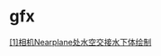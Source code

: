 # gfx
[[1]相机Nearplane处水空交接水下体绘制](https://github.com/cgwolver/gfx/raw/master/VolumetricsWater/%E7%9B%B8%E6%9C%BANearplane%E5%A4%84%E6%B0%B4%E7%A9%BA%E4%BA%A4%E6%8E%A5%E6%B0%B4%E4%B8%8B%E4%BD%93%E7%BB%98%E5%88%B6.pptx)
